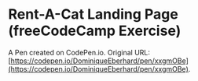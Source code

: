 # Rent-A-Cat Landing Page (freeCodeCamp Exercise)

A Pen created on CodePen.io. Original URL: [https://codepen.io/DominiqueEberhard/pen/xxgmOBe](https://codepen.io/DominiqueEberhard/pen/xxgmOBe).


